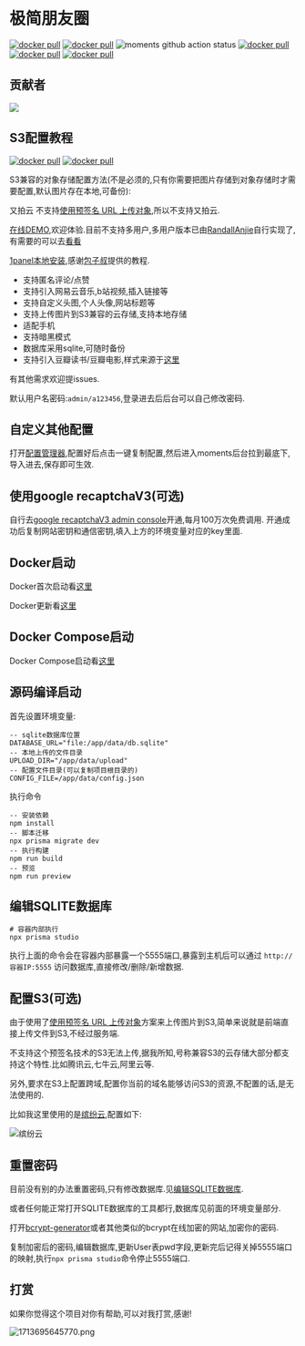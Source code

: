 # 极简朋友圈

[![docker pull](https://img.shields.io/badge/moments-更新记录-blue)](https://github.com/kingwrcy/moments/blob/master/release.md)
[![docker pull](https://img.shields.io/badge/moments-常见问题-blue)](https://github.com/kingwrcy/moments/blob/master/q&a.md)
![moments github action status](https://img.shields.io/github/actions/workflow/status/kingwrcy/moments/deploy.yml)
[![docker pull](https://img.shields.io/docker/pulls/kingwrcy/moments)](https://hub.docker.com/repository/docker/kingwrcy/moments)
[![docker pull](https://img.shields.io/badge/Telegram-group-blue)](https://t.me/simple_moments)
[![docker pull](https://img.shields.io/badge/1panel-本地安装-blue)](https://ono.ee/?p=1713750155422)



## 贡献者

<a href="https://github.com/kingwrcy/moments/graphs/contributors">
  <img src="https://contrib.rocks/image?repo=kingwrcy/moments" />
</a>


## S3配置教程

[![docker pull](https://img.shields.io/badge/CF-R2配置-blue)](https://jerry.mblog.club/moments-r2-config)
[![docker pull](https://img.shields.io/badge/阿里云-OSS配置-blue)](https://jerry.mblog.club/moments-config-aliyun)


S3兼容的对象存储配置方法(不是必须的,只有你需要把图片存储到对象存储时才需要配置,默认图片存在本地,可备份):


又拍云 不支持[使用预签名 URL 上传对象](https://docs.aws.amazon.com/zh_cn/AmazonS3/latest/userguide/PresignedUrlUploadObject.html),所以不支持又拍云.


[在线DEMO](https://m.mblog.club),欢迎体验.目前不支持多用户,多用户版本已由[RandallAnjie](https://github.com/RandallAnjie)自行实现了,有需要的可以去[看看](https://moments.randallanjie.com/)

[1panel本地安装](https://ono.ee/?p=1713750155422),感谢[包子叔](https://ono.ee)提供的教程.

- 支持匿名评论/点赞
- 支持引入网易云音乐,b站视频,插入链接等
- 支持自定义头图,个人头像,网站标题等
- 支持上传图片到S3兼容的云存储,支持本地存储
- 适配手机
- 支持暗黑模式
- 数据库采用sqlite,可随时备份
- 支持引入豆瓣读书/豆瓣电影,样式来源于[这里](https://github.com/TankNee/hexo-douban-card/blob/master/templates/assets/style.css)

有其他需求欢迎提issues.

默认用户名密码:`admin/a123456`,登录进去后后台可以自己修改密码.

## 自定义其他配置

打开[配置管理器](https://mconfig.mblog.club),配置好后点击一键复制配置,然后进入moments后台拉到最底下,导入进去,保存即可生效.


## 使用google recaptchaV3(可选)

自行去[google recaptchaV3 admin console](https://www.google.com/recaptcha/admin/create)开通,每月100万次免费调用.
开通成功后复制网站密钥和通信密钥,填入上方的环境变量对应的key里面.


## Docker启动
Docker首次启动看[这里](https://github.com/kingwrcy/moments/blob/master/docker-start.sh)

Docker更新看[这里](https://github.com/kingwrcy/moments/blob/master/docker-update.sh)

## Docker Compose启动
Docker Compose启动看[这里](https://github.com/kingwrcy/moments/blob/master/docker-compose.yml)

## 源码编译启动

首先设置环境变量:

```
-- sqlite数据库位置
DATABASE_URL="file:/app/data/db.sqlite" 
-- 本地上传的文件目录
UPLOAD_DIR="/app/data/upload"
-- 配置文件目录(可以复制项目根目录的)
CONFIG_FILE=/app/data/config.json
```

执行命令

```
-- 安装依赖
npm install
-- 脚本迁移
npx prisma migrate dev
-- 执行构建
npm run build
-- 预览
npm run preview
```

## 编辑SQLITE数据库

```
# 容器内部执行
npx prisma studio
```

执行上面的命令会在容器内部暴露一个5555端口,暴露到主机后可以通过 `http://容器IP:5555` 访问数据库,直接修改/删除/新增数据.


## 配置S3(可选)

由于使用了[使用预签名 URL 上传对象](https://docs.aws.amazon.com/zh_cn/AmazonS3/latest/userguide/PresignedUrlUploadObject.html)方案来上传图片到S3,简单来说就是前端直接上传文件到S3,不经过服务端.

不支持这个预签名技术的S3无法上传,据我所知,号称兼容S3的云存储大部分都支持这个特性.比如腾讯云,七牛云,阿里云等.

另外,要求在S3上配置跨域,配置你当前的域名能够访问S3的资源,不配置的话,是无法使用的.

比如我这里使用的是[缤纷云](https://www.bitiful.com/),配置如下:

![缤纷云](https://yoyo.s3.bitiful.net/2024/04/12/6618b41d6b65c.png?fmt=webp)

## 重置密码

目前没有别的办法重置密码,只有修改数据库.见[编辑SQLITE数据库](https://github.com/kingwrcy/moments?tab=readme-ov-file#%E7%BC%96%E8%BE%91sqlite%E6%95%B0%E6%8D%AE%E5%BA%93).

或者任何能正常打开SQLITE数据库的工具都行,数据库见前面的环境变量部分.

打开[bcrypt-generator](https://bcrypt-generator.com/)或者其他类似的bcrypt在线加密的网站,加密你的密码.

复制加密后的密码,编辑数据库,更新User表pwd字段,更新完后记得关掉5555端口的映射,执行`npx prisma studio`命令停止5555端口.

## 打赏

如果你觉得这个项目对你有帮助,可以对我打赏,感谢!

![1713695645770.png](https://yoyo.s3.bitiful.net/2024/04/21/6624eb9a4fd18.png)